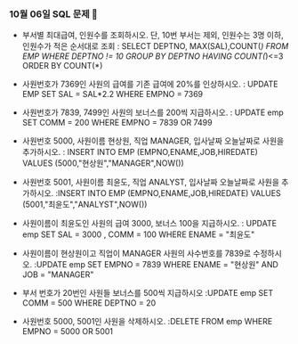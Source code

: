 ### 10월 06일 SQL 문제 👼

- 부서별 최대급여, 인원수를 조회하시오. 단, 10번 부서는 제외, 인원수는 3명 이하, 인원수가 적은 순서대로 조회
: SELECT DEPTNO, MAX(SAL),COUNT(*) FROM EMP WHERE DEPTNO != 10 GROUP BY DEPTNO HAVING COUNT(*)<=3 ORDER BY COUNT(*)

- 사원번호가 7369인 사원의 급여를 기존 급여에 20%를 인상하시오.
: UPDATE EMP 
SET SAL = SAL*2.2
WHERE EMPNO = 7369

- 사원번호가 7839, 7499인 사원의 보너스를 200씩 지급하시오.
: UPDATE emp 
SET COMM = 200
WHERE EMPNO = 7839 OR 7499

- 사원번호 5000, 사원이름 현상원, 직업 MANAGER, 입사날짜 오늘날짜로 사원을 추가하시오.
: INSERT INTO EMP (EMPNO,ENAME,JOB,HIREDATE)
VALUES (5000,"현상원","MANAGER",NOW())

- 사원번호 5001, 사원이름 최윤도, 직업 ANALYST, 입사날짜 오늘날짜로 사원을 추가하시오.
:INSERT INTO EMP (EMPNO,ENAME,JOB,HIREDATE)
VALUES (5001,"최윤도","ANALYST",NOW())


- 사원이름이 최윤도인 사원의 급여 3000, 보너스 100을 지급하시오.
: UPDATE emp 
SET SAL = 3000 , COMM = 100
WHERE ENAME = "최윤도"

- 사원이름이 현상원이고 직업이 MANAGER 사원의 사수번호를 7839로 수정하시오.
:UPDATE emp 
SET EMPNO = 7839
WHERE ENAME = "현상원" AND JOB = "MANAGER"

- 부서 번호가 20번인 사원들 보너스를 500씩 지급하시오
:UPDATE emp 
SET COMM = 500
WHERE DEPTNO = 20

- 사원번호 5000, 5001인 사원을 삭제하시오.
:DELETE FROM emp 
WHERE EMPNO = 5000 OR 5001
